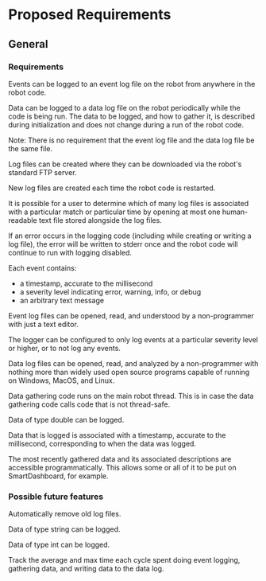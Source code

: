 # Proposed Requirements

## General

### Requirements

Events can be logged to an event log file on the robot from anywhere in the robot code.

Data can be logged to a data log file on the robot periodically while the code is being run. The data to be logged, and how to
gather it, is described during initialization and does not change during a run of the robot code.

Note: There is no requirement that the event log file and the data log file be the same file.

Log files can be created where they can be downloaded via the robot's standard FTP server.

New log files are created each time the robot code is restarted.

It is possible for a user to determine which of many log files is associated with a particular match or particular time by opening
at most one human-readable text file stored alongside the log files.

If an error occurs in the logging code (including while creating or writing a log file), the error will be written to stderr once
and the robot code will continue to run with logging disabled.

Each event contains:
  * a timestamp, accurate to the millisecond
  * a severity level indicating error, warning, info, or debug
  * an arbitrary text message

Event log files can be opened, read, and understood by a non-programmer with just a text editor.

The logger can be configured to only log events at a particular severity level or higher, or to not log any events.

Data log files can be opened, read, and analyzed by a non-programmer with nothing more than widely used open source programs
capable of running on Windows, MacOS, and Linux.

Data gathering code runs on the main robot thread. This is in case the data gathering code calls code that is not thread-safe.

Data of type double can be logged.

Data that is logged is associated with a timestamp, accurate to the millisecond, corresponding to when the data was logged.

The most recently gathered data and its associated descriptions are accessible programmatically. This allows some or all of it
to be put on SmartDashboard, for example.

### Possible future features

Automatically remove old log files.

Data of type string can be logged.

Data of type int can be logged.

Track the average and max time each cycle spent doing event logging, gathering data, and writing data to the data log.

